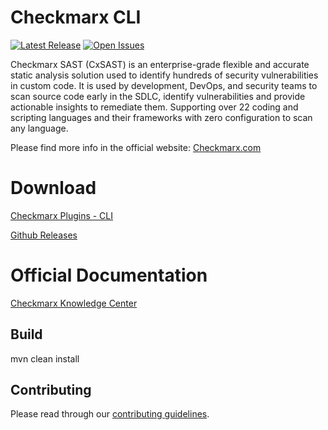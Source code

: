 # Checkmarx CLI

[![Latest Release](https://img.shields.io/github/v/release/checkmarx-ltd/CLI)](https://github.com/checkmarx-ltd/CLI/releases)
[![Open Issues](https://img.shields.io/github/issues-raw/checkmarx-ltd/CLI)](https://github.com/checkmarx-ltd/CLI/issues)

Checkmarx SAST (CxSAST) is an enterprise-grade flexible and accurate static analysis solution used to identify hundreds of security vulnerabilities in custom code. It is used by development, DevOps, and security teams to scan source code early in the SDLC, identify vulnerabilities and provide actionable insights to remediate them. Supporting over 22 coding and scripting languages and their frameworks with zero configuration to scan any language.

Please find more info in the official website: <a href="https://www.checkmarx.com">Checkmarx.com</a>

# Download

<a href="https://www.checkmarx.com/plugins/">Checkmarx Plugins - CLI</a>

<a href="https://github.com/checkmarx-ltd/CLI/releases">Github Releases</a>


# Official Documentation

<a href="https://checkmarx.atlassian.net/wiki/spaces/SD/pages/1339424904/CLI+Plugin">Checkmarx Knowledge Center</a>

## Build
mvn clean install

## Contributing
Please read through our [contributing guidelines](CONTRIBUTING.md).

